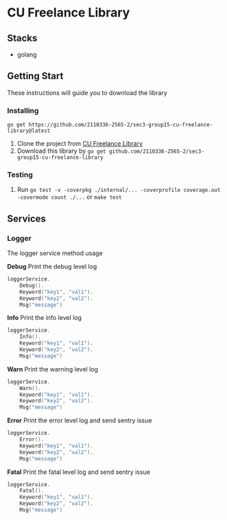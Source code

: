 # CU Freelance Library

## Stacks
- golang

## Getting Start
These instructions will guide you to download the library

### Installing
`go get https://github.com/2110336-2565-2/sec3-group15-cu-freelance-library@latest`

1. Clone the project from [CU Freelance Library](https://github.com/2110336-2565-2/sec3-group15-cu-freelance-library)
2. Download this library by `go get github.com/2110336-2565-2/sec3-group15-cu-freelance-library`

### Testing
1. Run `go test -v -coverpkg ./internal/... -coverprofile coverage.out -covermode count ./...` or `make test`

## Services

### Logger

The logger service method usage

**Debug**
Print the debug level log
```go
loggerService.
    Debug().
    Keyword("key1", "val1").
    Keyword("key2", "val2").
    Msg("message")
```

**Info**
Print the info level log
```go
loggerService.
    Info().
    Keyword("key1", "val1").
    Keyword("key2", "val2").
    Msg("message")
```

**Warn**
Print the warning level log
```go
loggerService.
    Warn().
    Keyword("key1", "val1").
    Keyword("key2", "val2").
    Msg("message")
```

**Error**
Print the error level log and send sentry issue
```go
loggerService.
    Error().
    Keyword("key1", "val1").
    Keyword("key2", "val2").
    Msg("message")
```

**Fatal**
Print the fatal level log and send sentry issue
```go
loggerService.
    Fatal().
    Keyword("key1", "val1").
    Keyword("key2", "val2").
    Msg("message")
```
